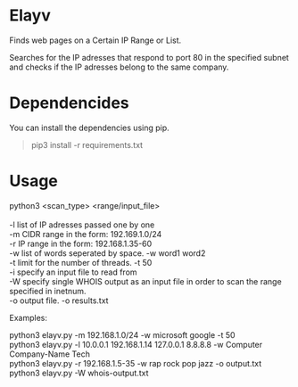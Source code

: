 # Elayv
Finds web pages on a Certain IP Range or List.

Searches for the IP adresses that respond to port 80 in the specified subnet<br /> 
and checks if the IP adresses belong to the same company.

# Dependencides
You can install the dependencies using pip.

>pip3 install -r requirements.txt

# Usage 
python3 <scan_type> <range/input_file> <args><br /><br />
-l list of IP adresses passed one by one<br />
-m CIDR range in the form: 192.169.1.0/24<br />
-r IP range in the form: 192.168.1.35-60<br />
-w list of words seperated by space. -w word1 word2<br />
-t limit for the number of threads. -t 50<br />
-i specify an input file to read from<br />
-W specify single WHOIS output as an input file in order to scan the range specified in inetnum.<br /> 
-o output file. -o results.txt


Examples:<br />

python3 elayv.py -m 192.168.1.0/24 -w microsoft google -t 50<br />
python3 elayv.py -l 10.0.0.1 192.168.1.14 127.0.0.1 8.8.8.8 -w Computer Company-Name Tech<br />
python3 elayv.py -r 192.168.1.5-35 -w rap rock pop jazz -o output.txt<br />
python3 elayv.py -W whois-output.txt<br />
